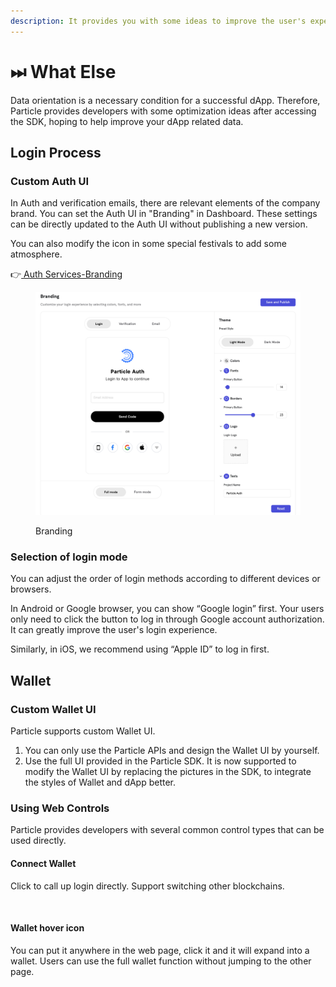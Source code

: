 ```yaml
---
description: It provides you with some ideas to improve the user's experience in your dApp.
---
```


# ⏭ What Else

Data orientation is a necessary condition for a successful dApp. Therefore, Particle provides developers with some optimization ideas after accessing the SDK, hoping to help improve your dApp related data.

## Login Process

### Custom Auth UI

In Auth and verification emails, there are relevant elements of the company brand. You can set the Auth UI in "Branding" in Dashboard. These settings can be directly updated to the Auth UI without publishing a new version.&#x20;

You can also modify the icon in some special festivals to add some atmosphere.

👉[ ](../auth-service/branding.md)[Auth Services-Branding](../auth-service/branding.md)

<figure><img src="../../.gitbook/assets/Branding.png" alt=""><figcaption><p>Branding</p></figcaption></figure>

### Selection of login mode

You can adjust the order of login methods according to different devices or browsers.

In Android or Google browser, you can show “Google login” first. Your users only need to click the button to log in through Google account authorization. It can greatly improve the user's login experience.

Similarly, in iOS, we recommend using “Apple ID” to log in first.



## Wallet

### Custom Wallet UI

Particle supports custom Wallet UI.

1. You can only use the Particle APIs and design the Wallet UI by yourself.
2. Use the full UI provided in the Particle SDK. It is now supported to modify the Wallet UI by replacing the pictures in the SDK, to integrate the styles of Wallet and dApp better.



### Using Web Controls

Particle provides developers with several common control types that can be used directly.

#### Connect Wallet

Click to call up login directly. Support switching other blockchains.

<figure><img src="../../.gitbook/assets/组 12.png" alt=""><figcaption></figcaption></figure>

#### Wallet hover icon

You can put it anywhere in the web page, click it and it will expand into a wallet. Users can use the full wallet function without jumping to the other page.

<figure><img src="../../.gitbook/assets/组 13.png" alt=""><figcaption></figcaption></figure>


